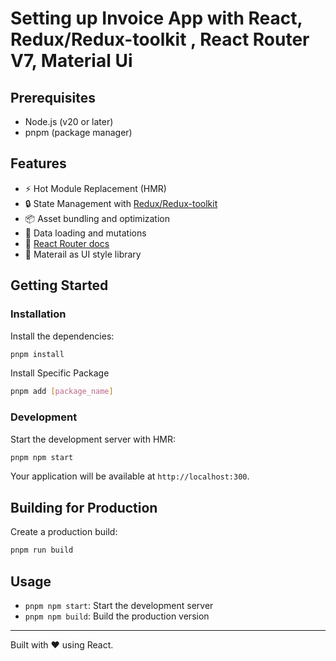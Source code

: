 # Setting up Invoice App with React,  Redux/Redux-toolkit , React Router V7, Material Ui

## Prerequisites

- Node.js (v20 or later)
- pnpm (package manager)

## Features

- ⚡️ Hot Module Replacement (HMR)
- 🔒 State Management with [Redux/Redux-toolkit](https://redux-toolkit.js.org/)
- 📦 Asset bundling and optimization
- 🔄 Data loading and mutations
- 📖 [React Router docs](https://reactrouter.com/)
- 🎨 Materail as UI style library

## Getting Started

### Installation

Install the dependencies:

```bash
pnpm install
```

Install Specific Package

```bash
pnpm add [package_name]
```

### Development

Start the development server with HMR:

```bash
pnpm npm start
```

Your application will be available at `http://localhost:300`.

## Building for Production

Create a production build:

```bash
pnpm run build
```


## Usage

- `pnpm npm start`: Start the development server
- `pnpm npm build`: Build the production version

---

Built with ❤️ using React.
